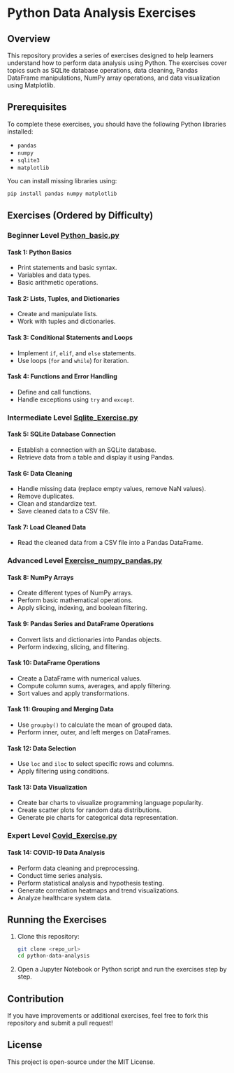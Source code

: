# Python Data Analysis Exercises

## Overview
This repository provides a series of exercises designed to help learners understand how to perform data analysis using Python. The exercises cover topics such as SQLite database operations, data cleaning, Pandas DataFrame manipulations, NumPy array operations, and data visualization using Matplotlib.

## Prerequisites
To complete these exercises, you should have the following Python libraries installed:
- `pandas`
- `numpy`
- `sqlite3`
- `matplotlib`

You can install missing libraries using:
```bash
pip install pandas numpy matplotlib
```

## Exercises (Ordered by Difficulty)

### **Beginner Level** [Python_basic.py](https://github.com/yagebin79386/PythonDataAnalysis/blob/d47b4f1e16f65fd5accf631dd7d2668ccace7528/Python_basic.py)
#### Task 1: Python Basics
- Print statements and basic syntax.
- Variables and data types.
- Basic arithmetic operations.

#### Task 2: Lists, Tuples, and Dictionaries
- Create and manipulate lists.
- Work with tuples and dictionaries.

#### Task 3: Conditional Statements and Loops
- Implement `if`, `elif`, and `else` statements.
- Use loops (`for` and `while`) for iteration.

#### Task 4: Functions and Error Handling
- Define and call functions.
- Handle exceptions using `try` and `except`.

### **Intermediate Level** [Sqlite_Exercise.py](https://github.com/yagebin79386/PythonDataAnalysis/blob/d47b4f1e16f65fd5accf631dd7d2668ccace7528/Sqlite_Exercise.py)
#### Task 5: SQLite Database Connection
- Establish a connection with an SQLite database.
- Retrieve data from a table and display it using Pandas.

#### Task 6: Data Cleaning
- Handle missing data (replace empty values, remove NaN values).
- Remove duplicates.
- Clean and standardize text.
- Save cleaned data to a CSV file.

#### Task 7: Load Cleaned Data
- Read the cleaned data from a CSV file into a Pandas DataFrame.

### **Advanced Level** [Exercise_numpy_pandas.py](https://github.com/yagebin79386/PythonDataAnalysis/blob/d47b4f1e16f65fd5accf631dd7d2668ccace7528/Exercise_numpy_pandas.py)
#### Task 8: NumPy Arrays
- Create different types of NumPy arrays.
- Perform basic mathematical operations.
- Apply slicing, indexing, and boolean filtering.

#### Task 9: Pandas Series and DataFrame Operations
- Convert lists and dictionaries into Pandas objects.
- Perform indexing, slicing, and filtering.

#### Task 10: DataFrame Operations
- Create a DataFrame with numerical values.
- Compute column sums, averages, and apply filtering.
- Sort values and apply transformations.

#### Task 11: Grouping and Merging Data
- Use `groupby()` to calculate the mean of grouped data.
- Perform inner, outer, and left merges on DataFrames.

#### Task 12: Data Selection
- Use `loc` and `iloc` to select specific rows and columns.
- Apply filtering using conditions.

#### Task 13: Data Visualization
- Create bar charts to visualize programming language popularity.
- Create scatter plots for random data distributions.
- Generate pie charts for categorical data representation.

### **Expert Level** [Covid_Exercise.py](https://github.com/yagebin79386/PythonDataAnalysis/blob/d47b4f1e16f65fd5accf631dd7d2668ccace7528/Covid_Exercise.py)
#### Task 14: COVID-19 Data Analysis
- Perform data cleaning and preprocessing.
- Conduct time series analysis.
- Perform statistical analysis and hypothesis testing.
- Generate correlation heatmaps and trend visualizations.
- Analyze healthcare system data.

## Running the Exercises
1. Clone this repository:
   ```bash
   git clone <repo_url>
   cd python-data-analysis
   ```
2. Open a Jupyter Notebook or Python script and run the exercises step by step.

## Contribution
If you have improvements or additional exercises, feel free to fork this repository and submit a pull request!

## License
This project is open-source under the MIT License.
